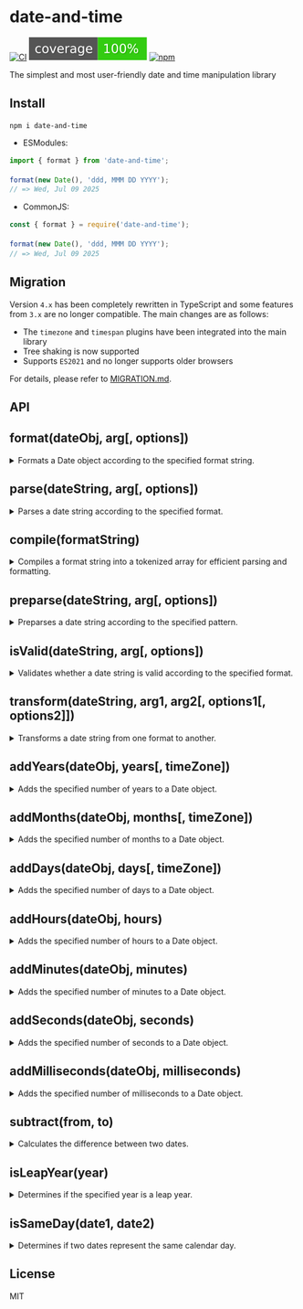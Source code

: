 # date-and-time

[![CI](https://github.com/knowledgecode/date-and-time/actions/workflows/test.yml/badge.svg)](https://github.com/knowledgecode/date-and-time/actions/workflows/test.yml)
[![Coverage](./badges/coverage.svg)](https://github.com/knowledgecode/date-and-time/actions/workflows/test.yml)
[![npm](https://img.shields.io/npm/v/date-and-time)](https://www.npmjs.com/package/date-and-time)

The simplest and most user-friendly date and time manipulation library

## Install

```shell
npm i date-and-time
```

- ESModules:

```typescript
import { format } from 'date-and-time';

format(new Date(), 'ddd, MMM DD YYYY');
// => Wed, Jul 09 2025
```

- CommonJS:

```typescript
const { format } = require('date-and-time');

format(new Date(), 'ddd, MMM DD YYYY');
// => Wed, Jul 09 2025
```

## Migration

Version `4.x` has been completely rewritten in TypeScript and some features from `3.x` are no longer compatible. The main changes are as follows:

- The `timezone` and `timespan` plugins have been integrated into the main library
- Tree shaking is now supported
- Supports `ES2021` and no longer supports older browsers

For details, please refer to [MIGRATION.md](docs/MIGRATION.md).

## API

## format(dateObj, arg[, options])

<details>
<summary>Formats a Date object according to the specified format string.</summary>

- dateObj
  - type: `Date`
  - The Date object to format
- arg
  - type: `string | CompiledObject`
  - The format string or compiled object to match against the Date object
- [options]
  - type: `FormatterOptions`
  - Optional formatter options for customization

```typescript
import { format } from 'date-and-time';
import Tokyo from 'date-and-time/timezones/Asia/Tokyo';
import ja from 'date-and-time/locales/ja';

const now = new Date();

format(now, 'YYYY/MM/DD HH:mm:ss');
// => 2015/01/01 23:14:05

format(now, 'ddd, MMM DD YYYY');
// => Thu, Jan 01 2015

format(now, 'ddd, MMM DD YYYY hh:mm A [GMT]Z', { timeZone: 'UTC' });
// => Fri, Jan 02 2015 07:14 AM GMT+0000

format(now, 'YYYY年MMMM月D日dddd Ah:mm:ss [GMT]Z', { timeZone: Tokyo, locale: ja });
// => 2015年1月2日金曜日 午後4:14:05 GMT+0900
```

The tokens available for use in the format string specified as the second argument and their meanings are as follows:

| Token    | Meaning                                     | Output Examples       |
|:---------|:--------------------------------------------|:----------------------|
| YYYY     | 4-digit year                                | 0999, 2015            |
| YY       | 2-digit year                                | 99, 01, 15            |
| Y        | Year without zero padding                   | 2, 44, 888, 2015      |
| MMMM     | Full month name                             | January, December     |
| MMM      | Short month name                            | Jan, Dec              |
| MM       | Month                                       | 01, 12                |
| M        | Month without zero padding                  | 1, 12                 |
| DD       | Day                                         | 02, 31                |
| D        | Day without zero padding                    | 2, 31                 |
| dddd     | Full day name                               | Friday, Sunday        |
| ddd      | Short day name                              | Fri, Sun              |
| dd       | Very short day name                         | Fr, Su                |
| HH       | Hour in 24-hour format                      | 23, 08                |
| H        | Hour in 24-hour format without zero padding | 23, 8                 |
| hh       | Hour in 12-hour format                      | 11, 08                |
| h        | Hour in 12-hour format without zero padding | 11, 8                 |
| A        | Uppercase AM/PM                             | AM, PM                |
| AA       | Uppercase AM/PM (with periods)              | A.M., P.M.            |
| a        | Lowercase AM/PM                             | am, pm                |
| aa       | Lowercase AM/PM (with periods)              | a.m., p.m.            |
| mm       | Minutes                                     | 14, 07                |
| m        | Minutes without zero padding                | 14, 7                 |
| ss       | Seconds                                     | 05, 10                |
| s        | Seconds without zero padding                | 5, 10                 |
| SSS      | 3-digit milliseconds                        | 753, 022              |
| SS       | 2-digit milliseconds                        | 75, 02                |
| S        | 1-digit milliseconds                        | 7, 0                  |
| Z        | Timezone offset                             | +0100, -0800          |
| ZZ       | Timezone offset with colon                  | +01:00, -08:00        |

Additionally, by importing plugins, you can use the following tokens. For details, please refer to [PLUGINS.md](docs/PLUGINS.md).

| Token    | Meaning                                     | Output Examples       |
|:---------|:--------------------------------------------|:----------------------|
| DDD      | Ordinal representation of day               | 1st, 2nd, 3rd         |
| z        | Short timezone name                         | PST, EST              |
| zz       | Long timezone name                          | Pacific Standard Time |

The breakdown of `FormatterOptions` that can be specified as the third argument is as follows:

<details>
<summary><strong>hour12</strong></summary>

- type: `h11 | h12`
- default: `h12`
- The hour format to use for formatting. This is used when the hour is in 12-hour format. It can be `h11` for 11-hour format or `h12` for 12-hour format.

```typescript
format(now, 'dddd, MMMM D, YYYY [at] h:mm:ss.SSS A [GMT]ZZ', { hour12: 'h11' });
// Wednesday, July 23, 2025 at 0:12:54.814 AM GMT-07:00
```

</details>

<details>
<summary><strong>hour24</strong></summary>

- type: `h23 | h24`
- default: `h23`
- The hour format to use for formatting. This is used when the hour is in 24-hour format. It can be `h23` for 23-hour format or `h24` for 24-hour format.

```typescript
format(now, 'dddd, MMMM D, YYYY [at] H:mm:ss.SSS [GMT]ZZ', { hour24: 'h24' });
// => Wednesday, July 23, 2025 at 24:12:54.814 GMT-07:00
```

</details>

<details>
<summary><strong>numeral</strong></summary>

- type: `Numeral`
- default: `latn`
- The numeral system to use for formatting numbers. This is an object that provides methods to encode and decode numbers in the specified numeral system.

```typescript
import arab from 'date-and-time/numerals/arab';

format(now, 'DD/MM/YYYY', { numeral: arab });
// => ٠٨/٠٧/٢٠٢٥
```

Currently, the following numeral systems are supported:

- `arab`
- `arabext`
- `beng`
- `latn`
- `mymr`

</details>

<details>
<summary><strong>calendar</strong></summary>

- type: `buddhist | gregory`
- default: `gregory`
- The calendar system to use for formatting dates. This can be `buddhist` for Buddhist calendar or `gregory` for Gregorian calendar.

```typescript
format(now, 'dddd, MMMM D, YYYY', { calendar: 'buddhist' });
// => Wednesday, July 23, 2568
```

</details>

<details>
<summary><strong>timeZone</strong></summary>

- type: `TimeZone | UTC`
- default: `undefined`
- The time zone to use for formatting dates and times. This can be a specific time zone object or `UTC` to use Coordinated Universal Time. If not specified, it defaults to undefined, which means the local time zone will be used.

```typescript
import New_York from 'date-and-time/timezones/America/New_York';

format(now, 'dddd, MMMM D, YYYY [at] H:mm:ss.SSS [GMT]ZZ', { timeZone: New_York });
// => Wednesday, July 23, 2025 at 3:28:27.443 GMT-04:00
```

</details>

<details>
<summary><strong>locale</strong></summary>

- type: `Locale`
- default: `en`
- The locale to use for formatting dates and times. This is an object that provides methods to get localized month names, day names, and meridiems.

```typescript
import es from 'date-and-time/locales/es';

format(now, 'dddd, D [de] MMMM [de] YYYY, h:mm:ss.SSS aa [GMT]ZZ', { locale: es });
// => miércoles, 23 de julio de 2025, 12:38:08,533 a.m. GMT-07:00
```

<details>
<summary>Currently, the following locales are supported:</summary>

- `ar` (Arabic)
- `az` (Azerbaijani)
- `bn` (Bengali)
- `cs` (Czech)
- `da` (Danish)
- `de` (German)
- `el` (Greek)
- `en` (English)
- `es` (Spanish)
- `fa` (Persian)
- `fi` (Finnish)
- `fr` (French)
- `he` (Hebrew)
- `hi` (Hindi)
- `hu` (Hungarian)
- `id` (Indonesian)
- `it` (Italian)
- `ja` (Japanese)
- `ko` (Korean)
- `ms` (Malay)
- `my` (Burmese)
- `nl` (Dutch)
- `no` (Norwegian)
- `pl` (Polish)
- `pt-BR` (Brazilian Portuguese)
- `pt-PT` (European Portuguese)
- `ro` (Romanian)
- `ru` (Russian)
- `rw` (Kinyarwanda)
- `sr-Cyrl` (Serbian Cyrillic)
- `sr-Latn` (Serbian Latin)
- `sv` (Swedish)
- `ta` (Tamil)
- `th` (Thai)
- `tr` (Turkish)
- `uk` (Ukrainian)
- `uz-Cyrl` (Uzbek Cyrillic)
- `uz-Latn` (Uzbek Latin)
- `vi` (Vietnamese)
- `zh-Hans` (Simplified Chinese)
- `zh-Hant` (Traditional Chinese)

</details>
</details>

### Notes

<details>
<summary><strong>Comments</strong></summary>

Parts of the format string enclosed in brackets are output as-is, regardless of whether they are valid tokens.

```typescript
format(new Date(), 'DD-[MM]-YYYY');     // => '02-MM-2015'
format(new Date(), '[DD-[MM]-YYYY]');   // => 'DD-[MM]-YYYY'
```

</details>

<details>
<summary><strong>Output as UTC timezone</strong></summary>

To output date and time as UTC timezone, specify the string `UTC` in the `timeZone` property of `FormatterOptions`.

```typescript
format(new Date(), 'hh:mm A [GMT]Z');
// => '12:14 PM GMT-0700'

format(new Date(), 'hh:mm A [GMT]Z', { timeZone: 'UTC' });
// => '07:14 AM GMT+0000'
```

</details>
</details>

## parse(dateString, arg[, options])

<details>
<summary>Parses a date string according to the specified format.</summary>

- dateString
  - type: `string`
  - The date string to parse
- arg
  - type: `string | CompiledObject`
  - The format string or compiled object to match against the date string
- [options]
  - type: `ParserOptions`
  - Optional parser options for customization

```typescript
import { parse } from 'date-and-time';
import Paris from 'date-and-time/timezones/Europe/Paris';
import fr from 'date-and-time/locales/fr';

parse('2015/01/02 23:14:05', 'YYYY/MM/DD HH:mm:ss');
// => Jan 02 2015 23:14:05 GMT-0800

parse('02-01-2015', 'DD-MM-YYYY');
// => Jan 02 2015 00:00:00 GMT-0800

parse('11:14:05 PM', 'h:mm:ss A', { timeZone: 'UTC' });
// => Jan 02 1970 23:14:05 GMT+0000

parse(
  '02 janv. 2015, 11:14:05 PM', 'DD MMM YYYY, h:mm:ss A',
  { timeZone: Paris, locale: fr }
);
// => Jan 02 2015 23:14:05 GMT+0100

parse('Jam 1 2017', 'MMM D YYYY');
// => Invalid Date
```

The tokens available for use in the format string specified as the second argument and their meanings are as follows:

| Token     | Meaning                                     | Input Examples      |
|:----------|:--------------------------------------------|:--------------------|
| YYYY      | 4-digit year                                | 0999, 2015          |
| Y         | Year without zero padding                   | 2, 44, 88, 2015     |
| MMMM      | Full month name                             | January, December   |
| MMM       | Short month name                            | Jan, Dec            |
| MM        | Month                                       | 01, 12              |
| M         | Month without zero padding                  | 1, 12               |
| DD        | Day                                         | 02, 31              |
| D         | Day without zero padding                    | 2, 31               |
| HH        | Hour in 24-hour format                      | 23, 08              |
| H         | Hour in 24-hour format without zero padding | 23, 8               |
| hh        | Hour in 12-hour format                      | 11, 08              |
| h         | Hour in 12-hour format without zero padding | 11, 8               |
| A         | Uppercase AM/PM                             | AM, PM              |
| AA        | Uppercase AM/PM (with periods)              | A.M., P.M.          |
| a         | Lowercase AM/PM                             | am, pm              |
| aa        | Lowercase AM/PM (with periods)              | a.m., p.m.          |
| mm        | Minutes                                     | 14, 07              |
| m         | Minutes without zero padding                | 14, 7               |
| ss        | Seconds                                     | 05, 10              |
| s         | Seconds without zero padding                | 5, 10               |
| SSS       | 3-digit milliseconds                        | 753, 022            |
| SS        | 2-digit milliseconds                        | 75, 02              |
| S         | 1-digit milliseconds                        | 7, 0                |
| Z         | Timezone offset                             | +0100, -0800        |
| ZZ        | Timezone offset with colon                  | +01:00, -08:00      |

Additionally, by importing plugins, you can use the following tokens. For details, please refer to [PLUGINS.md](docs/PLUGINS.md).

| Token     | Meaning                                    | Input Examples       |
|:----------|:-------------------------------------------|:---------------------|
| YY        | 2-digit year                               | 90, 00, 08, 19       |
| DDD       | Ordinal representation of day              | 1st, 2nd, 3rd        |
| dddd      | Full day name                              | Friday, Sunday       |
| ddd       | Short day name                             | Fri, Sun             |
| dd        | Very short day name                        | Fr, Su               |
| SSSSSS    | 6-digit milliseconds                       | 123456, 000001       |
| SSSSS     | 5-digit milliseconds                       | 12345, 00001         |
| SSSS      | 4-digit milliseconds                       | 1234, 0001           |
| fff       | 3-digit microseconds                       | 753, 022             |
| ff        | 2-digit microseconds                       | 75, 02               |
| f         | 1-digit microseconds                       | 7, 0                 |
| SSSSSSSSS | 9-digit milliseconds                       | 123456789, 000000001 |
| SSSSSSSS  | 8-digit milliseconds                       | 12345678, 00000001   |
| SSSSSSS   | 7-digit milliseconds                       | 1234567, 0000001     |
| FFF       | 3-digit nanoseconds                        | 753, 022             |
| FF        | 2-digit nanoseconds                        | 75, 02               |
| F         | 1-digit nanoseconds                        | 7, 0                 |

The breakdown of `ParserOptions` that can be specified as the third argument is as follows:

<details>
<summary><strong>hour12</strong></summary>

- type: `h11 | h12`
- default: `h12`
- The hour format to use for parsing. This is used when the hour is in 12-hour format. It can be `h11` for 11-hour format (0 - 11) or `h12` for 12-hour format (1 - 12).

```typescript
parse('0:12:54 PM', 'h:mm:ss A', { hour12: 'h11' });
// => Jan 01 1970 12:12:54 GMT-0800
```

</details>

<details>
<summary><strong>hour24</strong></summary>

- type: `h23 | h24`
- default: `h23`
- The hour format to use for parsing. This is used when the hour is in 24-hour format. It can be `h23` for 23-hour format (0 - 23) or `h24` for 24-hour format (1 - 24).

```typescript
parse('24:12:54', 'h:mm:ss', { hour24: 'h24' });
// => Jan 01 1970 00:12:54 GMT-0800
```

</details>

<details>
<summary><strong>numeral</strong></summary>

- type: `Numeral`
- default: `latn`
- The numeral system to use for parsing numbers. This is an object that provides methods to encode and decode numbers in the specified numeral system.

```typescript
import arab from 'date-and-time/numerals/arab';

parse('٠٨/٠٧/٢٠٢٥', 'DD/MM/YYYY', { numeral: arab });
// => July 09 2025 00:00:00 GMT-0700
```

Currently, the following numeral systems are supported:

- `arab`
- `arabext`
- `beng`
- `latn`
- `mymr`

</details>

<details>
<summary><strong>calendar</strong></summary>

- type: `buddhist | gregory`
- default: `gregory`
- The calendar system to use for parsing dates. This can be `buddhist` for Buddhist calendar or `gregory` for Gregorian calendar.

```typescript
parse('July 09 2025', 'MMMM DD YYYY', { calendar: 'buddhist' });
// => July 09 1482 00:00:00 GMT-0752
// Note: Buddhist calendar is 543 years ahead of Gregorian calendar,
// so 2025 BE (Buddhist Era) equals 1482 CE (Common Era)
```

</details>

<details>
<summary><strong>ignoreCase</strong></summary>

- type: `boolean`
- default: `false`
- Whether to ignore case when matching strings. This is useful for matching month names, day names, and meridiems in a case-insensitive manner. If true, the parser will convert both the input string and the strings in the locale to lowercase before matching.

```typescript
parse('july 09 2025', 'MMMM DD YYYY', { ignoreCase: true });
// => July 09 2025 00:00:00 GMT-0700
```

</details>

<details>
<summary><strong>timeZone</strong></summary>

- type: `TimeZone | UTC`
- default: `undefined`
- The time zone to use for parsing dates and times. This can be a specific time zone object or `UTC` to use Coordinated Universal Time. If not specified, it defaults to undefined, which means the local time zone will be used.

```typescript
import New_York from 'date-and-time/timezones/America/New_York';

parse('July 09 2025, 12:34:56', 'MMMM D YYYY, H:mm:ss', { timeZone: New_York });
// => July 09 2025 09:34:56 GMT-0700 (July 09 2025 12:34:56 GMT-0400)

parse('July 09 2025, 12:34:56', 'MMMM D YYYY, H:mm:ss', { timeZone: 'UTC' });
// => July 09 2025 05:34:56 GMT-0700 (July 09 2025 12:34:56 GMT+0000)
```

</details>

<details>
<summary><strong>locale</strong></summary>

- type: `Locale`
- default: `en`
- The locale to use for parsing dates and times. This is an object that provides methods to get localized month names, day names, and meridiems.

```typescript
import es from 'date-and-time/locales/es';

parse(
  '23 de julio de 2025, 12:38:08,533 a.m. GMT-07:00',
  'D [de] MMMM [de] YYYY, h:mm:ss,SSS aa [GMT]ZZ',
  { locale: es }
);
// => July 23 2025 12:38:08.533 GMT-0700
```

<details>
<summary>Currently, the following locales are supported:</summary>

- `ar` (Arabic)
- `az` (Azerbaijani)
- `bn` (Bengali)
- `cs` (Czech)
- `da` (Danish)
- `de` (German)
- `el` (Greek)
- `en` (English)
- `es` (Spanish)
- `fa` (Persian)
- `fi` (Finnish)
- `fr` (French)
- `he` (Hebrew)
- `hi` (Hindi)
- `hu` (Hungarian)
- `id` (Indonesian)
- `it` (Italian)
- `ja` (Japanese)
- `ko` (Korean)
- `ms` (Malay)
- `my` (Burmese)
- `nl` (Dutch)
- `no` (Norwegian)
- `pl` (Polish)
- `pt-BR` (Brazilian Portuguese)
- `pt-PT` (European Portuguese)
- `ro` (Romanian)
- `ru` (Russian)
- `rw` (Kinyarwanda)
- `sr-Cyrl` (Serbian Cyrillic)
- `sr-Latn` (Serbian Latin)
- `sv` (Swedish)
- `ta` (Tamil)
- `th` (Thai)
- `tr` (Turkish)
- `uk` (Ukrainian)
- `uz-Cyrl` (Uzbek Cyrillic)
- `uz-Latn` (Uzbek Latin)
- `vi` (Vietnamese)
- `zh-Hans` (Simplified Chinese)
- `zh-Hant` (Traditional Chinese)

</details>
</details>

### Notes

<details>
<summary><strong>When parsing fails</strong></summary>

If this function fails to parse, it will return `Invalid Date`. Notice that the `Invalid Date` is a Date object, not `NaN` or `null`. You can tell whether the Date object is invalid as follows:

```typescript
const today = parse('Jam 1 2017', 'MMM D YYYY');

if (isNaN(today.getTime())) {
  console.error('Parsing failed');
}
```

</details>

<details>
<summary><strong>Input as UTC timezone</strong></summary>

If the `dateString` does not contain a timezone offset and the `timeZone` property of the third argument is not specified, this function considers the `dateString` to be in the local timezone. If you want to process a `dateString` without a timezone offset as UTC timezone, set the string `UTC` to the `timeZone` property in the third argument. Note that the timezone offset contained in the `dateString` takes precedence over the `timeZone` property of the third argument.

```typescript
parse('11:14:05 PM', 'hh:mm:ss A');
// => Jan 1 1970 23:14:05 GMT-0800

parse('11:14:05 PM GMT+0000', 'hh:mm:ss A [GMT]Z');
// => Jan 1 1970 23:14:05 GMT+0000

parse('11:14:05 PM', 'hh:mm:ss A', { timeZone: 'UTC' });
// => Jan 1 1970 23:14:05 GMT+0000
```

</details>

<details>
<summary><strong>Default Date Time</strong></summary>

Default date is `January 1, 1970`, time is `00:00:00.000`. Any date/time components not specified in the input string will be filled with these default values.

```typescript
parse('11:14:05 PM', 'hh:mm:ss A');
// => Jan 1 1970 23:14:05 GMT-0800

parse('Feb 2000', 'MMM YYYY');
// => Feb 1 2000 00:00:00 GMT-0800
```

</details>

<details>
<summary><strong>Max Date / Min Date</strong></summary>

The parsable maximum date is `December 31, 9999`, and the minimum date is `January 1, 0001`.

```typescript
parse('Dec 31 9999', 'MMM D YYYY');
// => Dec 31 9999 00:00:00 GMT-0800

parse('Dec 31 10000', 'MMM D YYYY');
// => Invalid Date

parse('Jan 1 0001', 'MMM D YYYY');
// => Jan 1 0001 00:00:00 GMT-0800

parse('Jan 1 0000', 'MMM D YYYY');
// => Invalid Date
```

</details>

<details>
<summary><strong>12-hour notation and Meridiem</strong></summary>

If you use the `hh` or `h` (12-hour) token, use it together with the `A` (meridiem) token to get the correct value.

```typescript
parse('11:14:05', 'hh:mm:ss');
// => Jan 1 1970 11:14:05 GMT-0800

parse('11:14:05 PM', 'hh:mm:ss A');
// => Jan 1 1970 23:14:05 GMT-0800
```

</details>

<details>
<summary><strong>Token invalidation</strong></summary>

Any part of the given format string that you do not want to be recognized as a token should be enclosed in square brackets. They are considered comments and will not be parsed.

```typescript
parse('12 hours 34 minutes', 'HH hours mm minutes');
// => Invalid Date

parse('12 hours 34 minutes', 'HH [hours] mm [minutes]');
// => Jan 1 1970 12:34:00 GMT-0800
```

</details>

<details>
<summary><strong>Wildcard</strong></summary>

Whitespace acts as a wildcard token. This token will skip parsing the corresponding parts of the date and time strings. This behavior is similar to enclosing part of a format string in square brackets (Token invalidation), but with the flexibility that the contents do not have to match exactly - only the character count needs to match between the format string and input string.

```typescript
// This will be an error.
parse('2015/01/02 11:14:05', 'YYYY/MM/DD');
// => Invalid Date

parse('2015/01/02 11:14:05', 'YYYY/MM/DD         ');
// => Jan 2 2015 00:00:00 GMT-0800
```

</details>

<details>
<summary><strong>Ellipsis</strong></summary>

`...` token ignores subsequent corresponding date and time strings. Use this token only at the end of a format string. The above example can also be written like this:

```typescript
parse('2015/01/02 11:14:05', 'YYYY/MM/DD...');
// => Jan 2 2015 00:00:00 GMT-0800
```

</details>
</details>

## compile(formatString)

<details>
<summary>Compiles a format string into a tokenized array for efficient parsing and formatting.</summary>

- formatString
  - type: `string`
  - The format string to compile

If you are going to execute the `format`, `parse`, or `isValid` functions many times with one string format, it is recommended to precompile and reuse it for performance.

```typescript
import { compile, parse, format } from 'date-and-time';

const pattern = compile('MMM D YYYY h:m:s A');

parse('Mar 22 2019 2:54:21 PM', pattern);
parse('Jul 27 2019 4:15:24 AM', pattern);
parse('Dec 25 2019 3:51:11 AM', pattern);

format(new Date(), pattern);
// => Mar 16 2020 6:24:56 PM
```

</details>

## preparse(dateString, arg[, options])

<details>
<summary>Preparses a date string according to the specified pattern.</summary>

- dateString
  - type: `string`
  - The date string to preparse
- arg
  - type: `string | CompiledObject`
  - The pattern string or compiled object to match against the date string
- [options]
  - type: `ParserOptions`
  - Optional parser options

```typescript
import { preparse } from 'date-and-time';

preparse('Jan 2015 02 23:14:05 GMT-0800', 'MMM YYYY DD HH:mm:ss [GMT]Z');

{
  Y: 2015,      // Year
  M: 1,         // Month
  D: 2,         // Day
  H: 23,        // Hour (24-hour)
  m: 14,        // Minute
  s: 5,         // Second
  Z: 480,       // Timezone offset in minutes
  _index: 29,   // Current parsing position
  _length: 29,  // Total length of date string
  _match: 7     // Number of matched tokens
}
```

This date structure provides a parsing result. You will be able to tell from it how the date string was parsed (or why the parsing failed).

</details>

## isValid(dateString, arg[, options])

<details>
<summary>Validates whether a date string is valid according to the specified format.</summary>

- dateString
  - type: `string`
  - The date string to validate
- arg
  - type: `string | CompiledObject`
  - The format string or compiled object
- [options]
  - type: `ParserOptions`
  - Optional parser options

```typescript
isValid('2015/01/02 23:14:05', 'YYYY/MM/DD HH:mm:ss');  // => true
isValid('29-02-2015', 'DD-MM-YYYY');                    // => false
```

For details about `ParserOptions`, refer to the `parse` function section.

</details>

## transform(dateString, arg1, arg2[, options1[, options2]])

<details>
<summary>Transforms a date string from one format to another.</summary>

- dateString
  - type: `string`
  - The date string to transform
- arg1
  - type: `string | CompiledObject`
  - The format string or compiled object for parsing
- arg2
  - type: `string | CompiledObject`
  - The format string or compiled object for formatting
- [options1]
  - type: `ParserOptions`
  - Optional parser options
- [options2]
  - type: `FormatterOptions`
  - Optional formatter options

This is a syntactic sugar for combining `parse` and `format` processing to convert date formats in a single function. It converts `dateString` to `arg2` format. Actually, it parses the `dateString` in `arg1` format and then formats it in `arg2` format.

```typescript
import { transform } from 'date-and-time';
import New_York from 'date-and-time/timezones/America/New_York';
import Los_Angeles from 'date-and-time/timezones/America/Los_Angeles';

// Swap the order of month and day
transform('3/8/2020', 'D/M/YYYY', 'M/D/YYYY');
// => 8/3/2020

// Convert 24-hour format to 12-hour format
transform('13:05', 'HH:mm', 'hh:mm A');
// => 01:05 PM

// Convert EST to PST
transform(
  '3/8/2020 1:05 PM', 'D/M/YYYY h:mm A', 'D/M/YYYY h:mm A',
  { timeZone: New_York }, { timeZone: Los_Angeles }
);
// => 3/8/2020 10:05 AM
```

For details about `ParserOptions`, refer to the `parse` function section. For details about `FormatterOptions`, refer to the `format` function section.

</details>

## addYears(dateObj, years[, timeZone])

<details>
<summary>Adds the specified number of years to a Date object.</summary>

- dateObj
  - type: `Date`
  - The Date object to modify
- years
  - type: `number`
  - The number of years to add
- [timeZone]
  - type: `TimeZone | UTC`
  - Optional time zone object or `UTC`

```typescript
import { addYears } from 'date-and-time';
import Los_Angeles from 'date-and-time/timezones/America/Los_Angeles';

const now = new Date(2024, 2, 11, 1);   // => Mar 11 2024 01:00:00 GMT-07:00

addYears(now, 1, Los_Angeles);          // => Mar 11 2025 01:00:00 GMT-07:00
addYears(now, -1, Los_Angeles);         // => Mar 11 2023 01:00:00 GMT-08:00
```

Exceptional behavior of the calculation for the last day of the month:

```typescript
const now = new Date(Date.UTC(2020, 1, 29));    // => Feb 29 2020
const next = addYears(now, 1, 'UTC');           // => Feb 28 2021
const back = addYears(next, -1, 'UTC');         // => Feb 28 2020 (not the original date)
```

</details>

## addMonths(dateObj, months[, timeZone])

<details>
<summary>Adds the specified number of months to a Date object.</summary>

- dateObj
  - type: `Date`
  - The Date object to modify
- months
  - type: `number`
  - The number of months to add
- [timeZone]
  - type: `TimeZone | UTC`
  - Optional time zone object or `UTC`

```typescript
import { addMonths } from 'date-and-time';
import Los_Angeles from 'date-and-time/timezones/America/Los_Angeles';

const now = new Date(2024, 2, 11, 1);   // => Mar 11 2024 01:00:00 GMT-07:00

addMonths(now, 1, Los_Angeles);         // => Apr 11 2024 01:00:00 GMT-07:00
addMonths(now, -1, Los_Angeles);        // => Feb 11 2024 01:00:00 GMT-08:00
```

Exceptional behavior of the calculation for the last day of the month:

```typescript
const now = new Date(Date.UTC(2023, 0, 31));    // => Jan 31 2023
const apr = addMonths(now, 3, 'UTC');           // => Apr 30 2023
const feb = addMonths(apr, -2, 'UTC');          // => Feb 28 2023
```

</details>

## addDays(dateObj, days[, timeZone])

<details>
<summary>Adds the specified number of days to a Date object.</summary>

- dateObj
  - type: `Date`
  - The Date object to modify
- days
  - type: `number`
  - The number of days to add
- [timeZone]
  - type: `TimeZone | UTC`
  - Optional time zone object or `UTC`

```typescript
import { addDays } from 'date-and-time';
import Los_Angeles from 'date-and-time/timezones/America/Los_Angeles';

const now = new Date(2024, 2, 11, 1);   // => Mar 11 2024 01:00:00 GMT-07:00

addDays(now, 1, Los_Angeles);           // => Mar 12 2024 01:00:00 GMT-07:00
addDays(now, -1, Los_Angeles);          // => Mar 10 2024 01:00:00 GMT-08:00
```

</details>

## addHours(dateObj, hours)

<details>
<summary>Adds the specified number of hours to a Date object.</summary>

- dateObj
  - type: `Date`
  - The Date object to modify
- hours
  - type: `number`
  - The number of hours to add

```typescript
import { addHours } from 'date-and-time';

const now = new Date(2025, 6, 24);  // => Jul 24 2025 00:00:00

addHours(now, -1);                  // => Jul 23 2025 23:00:00
```

</details>

## addMinutes(dateObj, minutes)

<details>
<summary>Adds the specified number of minutes to a Date object.</summary>

- dateObj
  - type: `Date`
  - The Date object to modify
- minutes
  - type: `number`
  - The number of minutes to add

```typescript
import { addMinutes } from 'date-and-time';

const now = new Date(2025, 6, 24);  // => Jul 24 2025 00:00:00

addMinutes(now, 2);                 // => Jul 24 2025 00:02:00
```

</details>

## addSeconds(dateObj, seconds)

<details>
<summary>Adds the specified number of seconds to a Date object.</summary>

- dateObj
  - type: `Date`
  - The Date object to modify
- seconds
  - type: `number`
  - The number of seconds to add

```typescript
import { addSeconds } from 'date-and-time';

const now = new Date(2025, 6, 24);  // => Jul 24 2025 00:00:00

addSeconds(now, -3);                // => Jul 23 2025 23:59:57
```

</details>

## addMilliseconds(dateObj, milliseconds)

<details>
<summary>Adds the specified number of milliseconds to a Date object.</summary>

- dateObj
  - type: `Date`
  - The Date object to modify
- milliseconds
  - type: `number`
  - The number of milliseconds to add

```typescript
import { addMilliseconds } from 'date-and-time';

const now = new Date(2025, 6, 24);  // => Jul 24 2025 00:00:00.000

addMilliseconds(now, 123);          // => Jul 24 2025 00:00:00.123
```

</details>

## subtract(from, to)

<details>
<summary>Calculates the difference between two dates.</summary>

- from
  - type: `Date`
  - The first Date object
- to
  - type: `Date`
  - The second Date object

Returns a `Duration` instance with methods to get the difference in various units.

```typescript
import { subtract } from 'date-and-time';

const yesterday = new Date(2015, 0, 1);
const today = new Date(2015, 0, 2, 3, 4, 5, 6);

const duration = subtract(yesterday, today);

duration.toDays().value;            // => 1.127835...
duration.toHours().value;           // => 27.068057...
duration.toMinutes().value;         // => 1624.083433...
duration.toSeconds().value;         // => 97445.006
duration.toMilliseconds().value;    // => 97445006
duration.toMicroseconds().value;    // => 97445006000
duration.toNanoseconds().value;     // => 97445006000000
```

### Duration

The `Duration` object can be directly created not only as a return value of the `subtract` function, but also by passing any numeric value (milliseconds) as a constructor argument.

```typescript
import { Duration } from 'date-and-time';

const duration = new Duration(123);

duration.toSeconds().value; // => 0.123
```

<details>
<summary><strong>toDays()</strong></summary>

This method calculates the number of days in the duration and returns a descriptor that includes the value in days, a format method for custom formatting, and a toParts method that returns an object with the parts of the duration.

```typescript
duration.toDays().value;
// => 1.127835...

duration.toDays().format('D[day], H:mm:ss.SSSfffFFF');
// => 1day, 3:04:05.006000000

duration.toDays().toParts();
// => { days: 1, hours: 3, minutes: 4, seconds: 5, ... }
```

</details>

<details>
<summary><strong>toHours()</strong></summary>

This method calculates the number of hours in the duration and returns a descriptor that includes the value in hours, a format method for custom formatting, and a toParts method that returns an object with the parts of the duration.

```typescript
duration.toHours().value;
// => 27.068057...

duration.toHours().format('H:mm:ss.SSSfffFFF');
// => 27:04:05.006000000

duration.toHours().toParts();
// => { hours: 27, minutes: 4, seconds: 5, ... }
```

</details>

<details>
<summary><strong>toMinutes()</strong></summary>

This method calculates the number of minutes in the duration and returns a descriptor that includes the value in minutes, a format method for custom formatting, and a toParts method that returns an object with the parts of the duration.

```typescript
duration.toMinutes().value;
// => 1624.083433...

duration.toMinutes().format('m[min] ss.SSSfffFFF');
// => 1624min 05.006000000

duration.toMinutes().toParts();
// => { minutes: 1624, seconds: 5, milliseconds: 6, ... }
```

</details>

<details>
<summary><strong>toSeconds()</strong></summary>

This method calculates the number of seconds in the duration and returns a descriptor that includes the value in seconds, a format method for custom formatting, and a toParts method that returns an object with the parts of the duration.

```typescript
duration.toSeconds().value;
// => 97445.006

duration.toSeconds().format('s[sec] SSSfffFFF');
// => 97445sec 006000000

duration.toSeconds().toParts();
// => { seconds: 97445, milliseconds: 6, microseconds: 0, ... }
```

</details>

<details>
<summary><strong>toMilliseconds()</strong></summary>

This method calculates the number of milliseconds in the duration and returns a descriptor that includes the value in milliseconds, a format method for custom formatting, and a toParts method that returns an object with the parts of the duration.

```typescript
duration.toMilliseconds().value;
// => 97445006

duration.toMilliseconds().format('S.fffFFF');
// => 97445006.000000

duration.toMilliseconds().toParts();
// => { milliseconds: 97445006, microseconds: 0, nanoseconds: 0 }
```

</details>

<details>
<summary><strong>toMicroseconds()</strong></summary>

This method calculates the number of microseconds in the duration and returns a descriptor that includes the value in microseconds, a format method for custom formatting, and a toParts method that returns an object with the microseconds and nanoseconds parts.

```typescript
duration.toMicroseconds().value;
// => 97445006000

duration.toMicroseconds().format('f.FFF');
// => 97445006000.000

duration.toMicroseconds().toParts();
// => { microseconds: 97445006000, nanoseconds: 0 }
```

</details>

<details>
<summary><strong>toNanoseconds()</strong></summary>

This method calculates the number of nanoseconds in the duration and returns a descriptor that includes the value in nanoseconds, a format method for custom formatting, and a toParts method that returns an object with the nanoseconds part.

```typescript
duration.toNanoseconds().value;
// => 97445006000000

duration.toNanoseconds().format('F[ns]');
// => 97445006000000ns

duration.toNanoseconds().toParts();
// => { nanoseconds: 97445006000000 }
```

</details>

### DurationDescriptor

#### value

The value of the duration in the respective unit.

#### format(formatString[, numeral])

<details>
<summary>Formats the duration according to the provided format string.</summary>

- formatString
  - type: `string`
  - The format string to use for formatting
- [numeral]
  - type: `Numeral`
  - default: `latn`
  - Optional numeral object for number formatting

The tokens available for use in the format string specified as the first argument and their meanings are as follows. However, tokens for units larger than the `DurationDescriptor` cannot be used. For example, in the case of a `DurationDescriptor` obtained by the `toHours` method, the `D` token representing days cannot be used. For a `DurationDescriptor` obtained by the `toNanoseconds` method, only the `F` token representing nanoseconds can be used.

| Token    | Meaning                            |
|:---------|:-----------------------------------|
| D        | Days                               |
| H        | Hours                              |
| m        | Minutes                            |
| s        | Seconds                            |
| S        | Milliseconds                       |
| f        | Microseconds                       |
| F        | Nanoseconds                        |

What makes the format string in `DurationDescriptor` different from others is that repeating the same token produces a zero-padding effect. For example, formatting `1 day` with `DDDD` results in an output of `0001`.

</details>

#### toParts()

<details>
<summary>Converts the duration to an object containing the parts of the duration in the respective unit.</summary>

```typescript
{
  days: 1,
  hours: 3,
  minutes: 4,
  seconds: 5,
  milliseconds: 6,
  microseconds: 0,
  nanoseconds: 0
}
```

</details>

### Notes

<details>
<summary><strong>Negative Duration</strong></summary>

When the `value` becomes negative, there are slight differences in the output results of the `format` method and the `toParts` method. In the `format` method, only the largest unit in the `DurationDescriptor`, for example, only the `D` token in the case of a `DurationDescriptor` obtained by the `toDays` method, gets a minus sign, while in the `toParts` method, all units get a minus sign.

```typescript
duration.toDays().value;
// => -1.127835...

duration.toDays().format('D[day], H:mm:ss.SSSfffFFF');
// => -1day, 3:04:05.006000000

duration.toDays().toParts();
// => { days: -1, hours: -3, minutes: -4, seconds: -5, ... }
```

</details>

<details>
<summary><strong>Negative Zero</strong></summary>

The `format` method may output `-0`. For example, when the value of a `DurationDescriptor` obtained by the `toDays` method is a negative decimal less than 1, using the `D` token in the `format` method outputs `-0`.

```typescript
duration.toDays().value;
// => -0.127835...

duration.toDays().format('D[day], H:mm:ss.SSSfffFFF');
// => -0day, 3:04:05.006000000

duration.toDays().toParts();
// => { days: 0, hours: -3, minutes: -4, seconds: -5, ... }
```

</details>
</details>

## isLeapYear(year)

<details>
<summary>Determines if the specified year is a leap year.</summary>

- year
  - type: `number`
  - The year to check

```typescript
import { isLeapYear } from 'date-and-time';

isLeapYear(2015);   // => false
isLeapYear(2012);   // => true
```

</details>

## isSameDay(date1, date2)

<details>
<summary>Determines if two dates represent the same calendar day.</summary>

- date1
  - type: `Date`
  - The first date to compare
- date2
  - type: `Date`
  - The second date to compare

```typescript
import { isSameDay } from 'date-and-time';

const date1 = new Date(2017, 0, 2, 0);          // Jan 2 2017 00:00:00
const date2 = new Date(2017, 0, 2, 23, 59);     // Jan 2 2017 23:59:00
const date3 = new Date(2017, 0, 1, 23, 59);     // Jan 1 2017 23:59:00

isSameDay(date1, date2);    // => true
isSameDay(date1, date3);    // => false
```

</details>

## License

MIT
